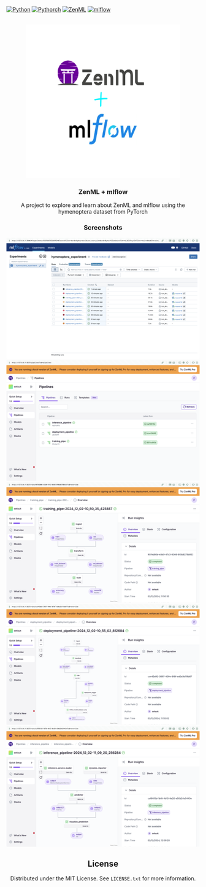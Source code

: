 [![Python](https://img.shields.io/badge/Python-3776AB?style=for-the-badge&logo=python&logoColor=white)](https://www.python.org/) [![Pythorch](https://img.shields.io/badge/PyTorch-EE4C2C?style=for-the-badge&logo=pytorch&logoColor=white)](https://pytorch.org/) [![ZenML](https://img.shields.io/badge/ZenML-FF2D20?style=for-the-badge&logo=zenml&logoColor=white)](https://zenml.io/) [![mlflow](https://img.shields.io/badge/mlflow-000000?style=for-the-badge&logo=mlflow&logoColor=white)](https://mlflow.org/)

<br />
<div align="center">
  <a href="https://www.zenml.io/integrations/mlflow">
    <img src="imgs/logo.png" alt="Logo" width="400" height="400">
  </a>

  <h3 align="center">ZenML + mlflow</h3>

  <p align="center">
    A project to explore and learn about ZenML and mlflow using the hymenoptera dataset from PyTorch
<br />

### Screenshots

![mlflow](imgs/mlflow.png)
![zenml-pipe](imgs/pipe.png)
![zenml-train](imgs/train_pipe.png)
![zenml-deploy](imgs/deploy_pipe.png)
![zenml-inference](imgs/inference_pipe.png)

<!-- LICENSE -->
## License

Distributed under the MIT License. See `LICENSE.txt` for more information.
